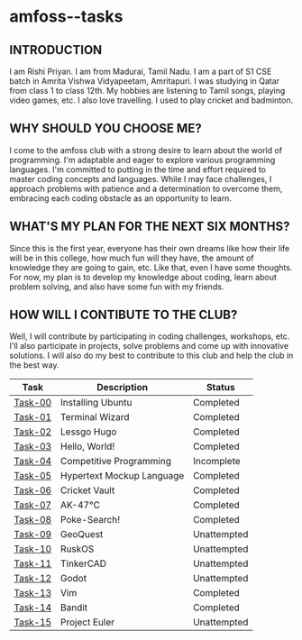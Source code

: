 # amfoss--tasks
## INTRODUCTION
I am Rishi Priyan. I am from Madurai, Tamil Nadu. I am a part of S1 CSE batch in Amrita Vishwa Vidyapeetam, Amritapuri. I was studying in Qatar from class 1 to class 12th. My hobbies are listening to Tamil songs, playing video games, etc. I also love travelling. I used to play cricket and badminton.
## WHY SHOULD YOU CHOOSE ME?
I come to the amfoss club with a strong desire to learn about the world of programming. I'm adaptable and eager to explore various programming languages. I'm committed to putting in the time and effort required to master coding concepts and languages. While I may face challenges, I approach problems with patience and a determination to overcome them, embracing each coding obstacle as an opportunity to learn.
## WHAT'S MY PLAN FOR THE NEXT SIX MONTHS?
Since this is the first year, everyone has their own dreams like how their life will be in this college, how much fun will they have, the amount of knowledge they are going to gain, etc. Like that, even I have some thoughts. For now, my plan is to develop my knowledge about coding, learn about problem solving, and also have some fun with my  friends.
## HOW WILL I CONTIBUTE TO THE CLUB?
Well, I will contribute by participating in coding challenges, workshops, etc. I'll also participate in projects, solve problems and come up with innovative solutions. I will also do my best to contribute to this club and help the club in the best way.

| Task     | Description              | Status      |
|----------|--------------------------|-------------|
| [Task-00](https://github.com/RishP118/amfoss--tasks/tree/main/task-00) | Installing Ubuntu        | Completed   |
| [Task-01](https://github.com/RishP118/amfoss--tasks/tree/main/task-01) | Terminal Wizard          | Completed   |
| [Task-02](https://github.com/RishP118/amfoss--tasks/tree/main/task-02) | Lessgo Hugo              | Completed   |
| [Task-03](https://github.com/RishP118/amfoss--tasks/tree/main/task-03) | Hello, World!            | Completed   |
| [Task-04](https://github.com/RishP118/amfoss--tasks/tree/main/task-04) | Competitive Programming  | Incomplete  |
| [Task-05](https://github.com/RishP118/amfoss--tasks/tree/main/task-05) | Hypertext Mockup Language| Completed   |
| [Task-06](https://github.com/RishP118/amfoss--tasks/tree/main/task-06) | Cricket Vault            | Completed   |
| [Task-07](https://github.com/RishP118/amfoss--tasks/tree/main/task-07) | AK-47℃                   | Completed   |
| [Task-08](https://github.com/RishP118/amfoss--tasks/tree/main/task-08) | Poke-Search!             | Completed   |
| [Task-09](https://github.com/RishP118/amfoss--tasks/tree/main/task-09) | GeoQuest                 | Unattempted |
| [Task-10](https://github.com/RishP118/amfoss--tasks/tree/main/task-10) | RuskOS                   | Unattempted |
| [Task-11](https://github.com/RishP118/amfoss--tasks/tree/main/task-11) | TinkerCAD                | Unattempted |
| [Task-12](https://github.com/RishP118/amfoss--tasks/tree/main/task-12) | Godot                    | Unattempted |
| [Task-13](https://github.com/RishP118/amfoss--tasks/tree/main/task-13) | Vim                      | Completed   |
| [Task-14](https://github.com/RishP118/amfoss--tasks/tree/main/task-14) | Bandit                   | Completed   |
| [Task-15](https://github.com/RishP118/amfoss--tasks/tree/main/task-15) | Project Euler            | Unattempted |

